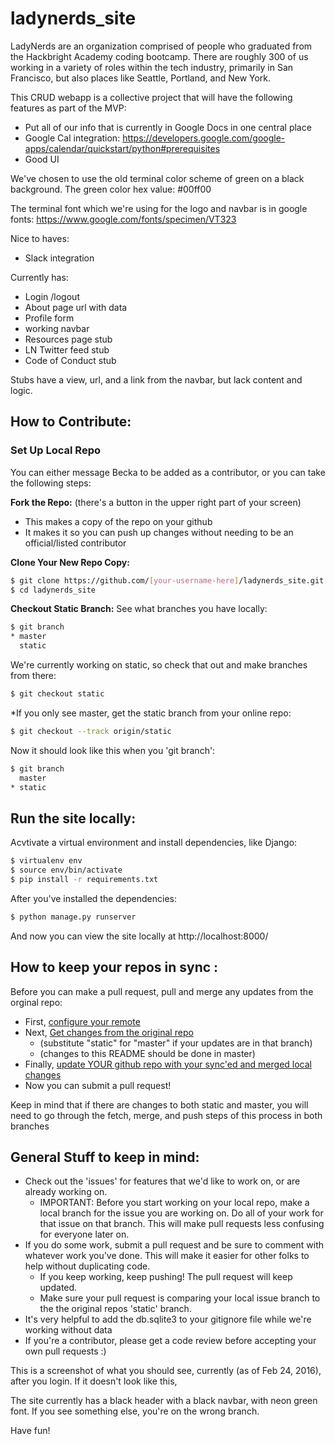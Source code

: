 # ladynerds_site

LadyNerds are an organization comprised of people who graduated from the Hackbright Academy coding bootcamp.  There are roughly 300 of us working in a variety of roles within the tech industry, primarily in San Francisco, but also places like Seattle, Portland, and New York. 

This CRUD webapp is a collective project that will have the following features as part of the MVP:

- Put all of our info that is currently in Google Docs in one central place 
- Google Cal integration:   https://developers.google.com/google-apps/calendar/quickstart/python#prerequisites
- Good UI

We've chosen to use the old terminal color scheme of green on a black background. The green color hex value: #00ff00

The terminal font which we're using for the logo and navbar is in google fonts: https://www.google.com/fonts/specimen/VT323

Nice to haves:
- Slack integration 

Currently has:
- Login /logout 
- About page url with data  
- Profile form 
- working navbar 
- Resources page stub
- LN Twitter feed stub 
- Code of Conduct stub 

Stubs have a view, url, and a link from the navbar, but lack content and logic. 

## How to Contribute:

### Set Up Local Repo

You can either message Becka to be added as a contributor, or you can take the following steps:

**Fork the Repo:** (there's a button in the upper right part of your screen)
- This makes a copy of the repo on your github
- It makes it so you can push up changes without needing to be an official/listed contributor

**Clone Your New Repo Copy:**
```sh
$ git clone https://github.com/[your-username-here]/ladynerds_site.git ladynerds_site
$ cd ladynerds_site
```

**Checkout Static Branch:**
See what branches you have locally:
```sh
$ git branch
* master
  static
```
We're currently working on static, so check that out and make branches from there:
```sh
$ git checkout static
```

*If you only see master, get the static branch from your online repo:
```sh
$ git checkout --track origin/static
```

Now it should look like this when you 'git branch':
```sh
$ git branch
  master
* static
```
## Run the site locally:

Acvtivate a virtual environment and install dependencies, like Django:
```sh
$ virtualenv env
$ source env/bin/activate
$ pip install -r requirements.txt
```

After you've installed the dependencies:

```sh
$ python manage.py runserver
```
And now you can view the site locally at http://localhost:8000/


## How to keep your repos in sync :

Before you can make a pull request, pull and merge any updates from the orginal repo:
* First, [configure your remote](https://help.github.com/articles/configuring-a-remote-for-a-fork/)
* Next, [Get changes from the original repo](https://help.github.com/articles/syncing-a-fork/)
    * (substitute "static" for "master" if your updates are in that branch)
    * (changes to this README should be done in master)
* Finally, [update YOUR github repo with your sync'ed and merged local changes](https://help.github.com/articles/pushing-to-a-remote/)
* Now you can submit a pull request!

Keep in mind that if there are changes to both static and master, you will need to go through the fetch, merge, and push steps of this process in both branches

## General Stuff to keep in mind:

- Check out the 'issues' for features that we'd like to work on, or are already working on.
    - IMPORTANT: Before you start working on your local repo, make a local branch for the issue
    you are working on.  Do all of your work for that issue on that branch.  This will make pull
    requests less confusing for everyone later on.
- If you do some work, submit a pull request and be sure to comment with whatever work you've done. 
This will make it easier for other folks to help without duplicating code.
    - If you keep working, keep pushing! The pull request will keep updated.
    - Make sure your pull request is comparing your local issue branch to the the original 
    repos 'static' branch.
- It's very helpful to add the db.sqlite3 to your gitignore file while we're working without data 
- If you're a contributor, please get a code review before accepting your own pull requests :)

This is a screenshot of what you should see, currently (as of Feb 24, 2016), after you login. If it doesn't look like this, 

The site currently has a black header with a black navbar, with neon green font. If you see something else, you're on the wrong branch. 


Have fun!


